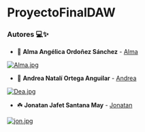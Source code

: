 # ProyectoFinalDAW

### Autores 💻✨

- 🍃 **Alma Angélica Ordoñez Sánchez** - [Alma](https://github.com/AlmaOS)


[![Alma.jpg](https://i.postimg.cc/NfD2pq33/Alma.jpg)](https://postimg.cc/w7tBjPT2)

- 🌊 **Andrea Natalí Ortega Anguilar** - [Andrea](https://github.com/NaraliOA)

[![Dea.jpg](https://i.postimg.cc/85wgx4Tz/Dea.jpg)](https://postimg.cc/CBZ2qjZ3)

- ☘️ **Jonatan Jafet Santana May** - [Jonatan](https://github.com/Jony190229)


[![jon.jpg](https://i.postimg.cc/qBL7dc1n/jon.jpg)](https://postimg.cc/V5JwqtQL)
